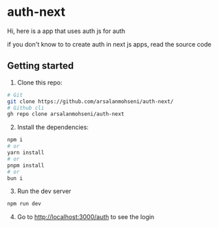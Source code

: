 # auth-next
Hi, here is a app that uses auth js for auth

if you don't know to to create auth in next js apps, read the source code

## Getting started

1. Clone this repo:
```bash
# Git
git clone https://github.com/arsalanmohseni/auth-next/
# Github cli
gh repo clone arsalanmohseni/auth-next
```
2. Install the dependencies:
```bash
npm i
# or
yarn install
# or
pnpm install
# or
bun i
```
3. Run the dev server
```bash
npm run dev
```
4. Go to [http://localhost:3000/auth](http://localhost:3000/auth) to see the login
